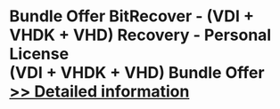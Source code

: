 # Bundle Offer BitRecover - (VDI + VHDK + VHD) Recovery - Personal License<br />(VDI + VHDK + VHD) Bundle Offer<br />[>> Detailed information](https://secure.shareit.com/shareit/product.html?productid=300998730&affiliateid=200057808)
